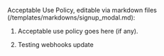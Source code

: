 Acceptable Use Policy, editable via markdown files (/templates/markdowns/signup_modal.md):

1. Acceptable use policy goes here (if any).

2. Testing webhooks update
